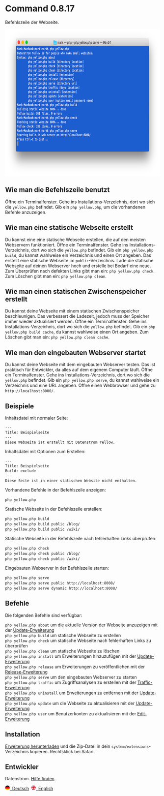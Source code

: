 Command 0.8.17
==============
Befehlszeile der Webseite.

<p align="center"><img src="command-screenshot.png?raw=true" width="794" height="478" alt="Bildschirmfoto"></p>

## Wie man die Befehlszeile benutzt

Öffne ein Terminalfenster. Gehe ins Installations-Verzeichnis, dort wo sich die `yellow.php` befindet.  Gib ein `php yellow.php`, um die vorhandenen Befehle anzuzeigen.

## Wie man eine statische Webseite erstellt

Du kannst eine eine statische Webseite erstellen, die auf den meisten Webservern funktioniert. Öffne ein Terminalfenster. Gehe ins Installations-Verzeichnis, dort wo sich die `yellow.php` befindet. Gib ein `php yellow.php build`, du kannst wahlweise ein Verzeichnis und einen Ort angeben. Das erstellt eine statische Webseite im `public`-Verzeichnis. Lade die statische Webseite auf deinen Webserver hoch und erstelle bei Bedarf eine neue. Zum Überprüfen nach defekten Links gibt man ein: `php yellow.php check`. Zum Löschen gibt man ein: `php yellow.php clean`.

## Wie man einen statischen Zwischenspeicher erstellt

Du kannst deine Webseite mit einem statischen Zwischenspeicher beschleunigen. Das verbessert die Ladezeit, jedoch muss der Speicher immer wieder aktualisiert werden. Öffne ein Terminalfenster. Gehe ins Installations-Verzeichnis, dort wo sich die `yellow.php` befindet. Gib ein `php yellow.php build cache`, du kannst wahlweise einen Ort angeben. Zum Löschen gibt man ein: `php yellow.php clean cache`.

## Wie man den eingebauten Webserver startet

Du kannst deine Webseite mit dem eingebauten Webserver testen. Das ist praktisch für Entwickler, da alles auf dem eigenem Computer läuft. Öffne ein Terminalfenster. Gehe ins Installations-Verzeichnis, dort wo sich die `yellow.php` befindet. Gib ein `php yellow.php serve`, du kannst wahlweise ein Verzeichnis und eine URL angeben. Öffne einen Webbrowser und gehe zu `http://localhost:8000/`.

## Beispiele

Inhaltsdatei mit normaler Seite:

    ---
    Title: Beispielseite
    ---
    Diese Webseite ist erstellt mit Datenstrom Yellow.

Inhaltsdatei mit Optionen zum Erstellen:

    ---
    Title: Beispielseite
    Build: exclude
    ---
    Diese Seite ist in einer statischen Website nicht enthalten.

Vorhandene Befehle in der Befehlszeile anzeigen:

`php yellow.php`

Statische Webseite in der Befehlszeile erstellen:

`php yellow.php build`  
`php yellow.php build public /blog/`  
`php yellow.php build public /wiki/`  

Statische Webseite in der Befehlszeile nach fehlerhaften Links überprüfen:

`php yellow.php check`  
`php yellow.php check public /blog/`  
`php yellow.php check public /wiki/`  

Eingebauten Webserver in der Befehlszeile starten:

`php yellow.php serve`  
`php yellow.php serve public http://localhost:8008/`  
`php yellow.php serve dynamic http://localhost:8008/`  

## Befehle

Die folgenden Befehle sind verfügbar:

`php yellow.php about` um die aktuelle Version der Webseite anzuzeigen mit der [Update-Erweiterung](https://github.com/datenstrom/yellow-extensions/tree/master/features/update/README-de.md)  
`php yellow.php build` um statische Webseite zu erstellen  
`php yellow.php check` um statische Webseite nach fehlerhaften Links zu überprüfen  
`php yellow.php clean` um statische Webseite zu löschen  
`php yellow.php install` um Erweiterungen hinzuzufügen mit der [Update-Erweiterung](https://github.com/datenstrom/yellow-extensions/tree/master/features/update/README-de.md)  
`php yellow.php release` um Erweiterungen zu veröffentlichen mit der [Release-Erweiterung](https://github.com/datenstrom/yellow-extensions/tree/master/features/release/README-de.md)  
`php yellow.php serve` um den eingebauten Webserver zu starten  
`php yellow.php traffic` um Zugriffsanalysen zu erstellen mit der [Traffic-Erweiterung](https://github.com/datenstrom/yellow-extensions/tree/master/features/traffic/README-de.md)  
`php yellow.php uninstall` um Erweiterungen zu entfernen mit der [Update-Erweiterung](https://github.com/datenstrom/yellow-extensions/tree/master/features/update/README-de.md)  
`php yellow.php update` um die Webseite zu aktualisieren mit der [Update-Erweiterung](https://github.com/datenstrom/yellow-extensions/tree/master/features/update/README-de.md)  
`php yellow.php user` um Benutzerkonten zu aktualisieren mit der [Edit-Erweiterung](https://github.com/datenstrom/yellow-extensions/tree/master/features/edit/README-de.md)  

## Installation

[Erweiterung herunterladen](https://github.com/datenstrom/yellow-extensions/raw/master/zip/command.zip) und die Zip-Datei in dein `system/extensions`-Verzeichnis kopieren. Rechtsklick bei Safari.

## Entwickler

Datenstrom. [Hilfe finden](https://datenstrom.se/de/yellow/help/).

<p>
<a href="README-de.md"><img src="https://raw.githubusercontent.com/datenstrom/yellow-extensions/master/features/help/language-de.png" width="15" height="15" alt="Deutsch">&nbsp; Deutsch</a>&nbsp;
<a href="README.md"><img src="https://raw.githubusercontent.com/datenstrom/yellow-extensions/master/features/help/language-en.png" width="15" height="15" alt="English">&nbsp; English</a>&nbsp;
</p>
